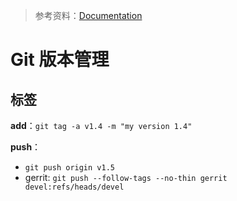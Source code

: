 > 参考资料：[Documentation](https://git-scm.com/doc)

# Git 版本管理

## 标签

**add**：`git tag -a v1.4 -m "my version 1.4"`

**push**：

- `git push origin v1.5`
- gerrit: `git push --follow-tags --no-thin gerrit devel:refs/heads/devel`